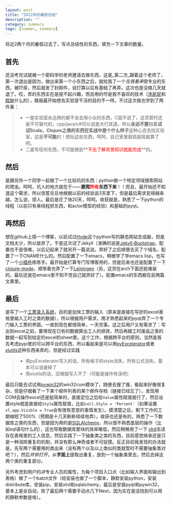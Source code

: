 ```yaml
---
layout: post
title: "2012年的暑假总结"
description: ""
category: summary
tags: [summer, summary]
---
```


将近2两个月的暑假过去了，写点总结性的东西，填充一下文章的数量。

首先
---

还没考完试就被一个密码学的老师邀请去做东西，这是_第二次_跟着这个老师了，第一次退出是因为，做出来第一个小东西之后，就给我了一个*在我看来*很专业的东西，被吓尿，然后就发了封邮件，说打算以后有基础了再弄。这次也是没搞几天就退了。哎，弄的东西实在是提不起兴趣，而且用的尽是我不喜欢的技术（[洗屁屁](http://www.cplusplus.com/ )和[假娃](http://www.java.com/ )什么的），跟我最开始想去实验室干活的目的不一样。不过这次我也学到了两件事：

> + 一是实验室永远用的都不会去用小众的东西，C就不说了，这货暂时还是不可替代的，cpp/java/c#可以说是大行其道，所以**永远不要**抱着**试试Scala，Clojure之类的东西在实战中是个什么样子**这种心态去找实验室，这是**不可能**的！想玩这些东西，呵呵，自己家里鼓捣鼓捣就算了吧。
> + 二是写任何东西，不可能做到**<font color="red">不去了解背景知识就能完成</font>**的。

然后
---

是跟另外一个同学一起做了一个比较坑的东西：python做一个特定领域搜索网站的爬虫。呵呵，坑人的地方就在于——**要爬<font color="red">所有</font>东西下来**！！而且，最开始还不知道这个需求，所以信誓旦旦地根据以前的经验说3天拿下，但是最后需求变得越来越，怎么说，烦人。最后是花了快20天，呵呵。收获就是，熟悉了一下python的线程（以前只有单线程抓东西，和actor模型的经验）和基础的pyqt。

再然后
---

想在github上搭一个博客，以前试过[Hyde](https://github.com/hyde/hyde )这个python写的静态网站生成器，但是文档太少，所以放弃了。于是这次试了Jekyll（准确的说是[Jekyll-Bootstrap](http://jekyllbootstrap.com)。配置也不是很难，以后记起来了就另开一篇说说。弄好了之后顺便去买了个域名，配置了一下CNAME什么的。然后配置了一下emacs，稍微学了学emacs lisp，也写了一个[小插件](https://github.com/mad4alcohol/mfa-elisp-lib )练练手。最开始是打算专门写博客用的，但是后来也还是配置了一下[clojure-mode](clojure-mode )，顺带着也弄了一下[Leiningen](https://github.com/technomancy/leiningen )（另，这货在arch下面还挺难装的，最后还是在emacs里不知不觉自己就弄好了）。配置emacs的东西都在前两篇文章里。

最后
---

是写了一个[工票录入系统](https://github.com/mad4alcohol/LaborHourInputter)，目的是加快工票的输入（原来是直接在写好的excel表格里输入工时之类的数据），所以根据用户需求，用才熟悉起来的pyqt弄了一个专门输入工票的界面。一直到现在都很简单，一天完事。这之后用户又有需求了：写出到excel之前，要用现在已有的数据算出工人的绩效，然后再跟工时废品之类的数据一起写到给定的excel的sheet里。这个工作，根据跨平台的原则，当然是首先考虑pypi里的可以跨平台的东西，所以看起来是可以用[pyExcelerator](http://sourceforge.net/projects/pyexcelerator/ )或者[xlutils](http://pypi.python.org/pypi/xlutils )这种东西来弄的，但是经过实践

> + 用pyExcelerator写入的话，所有格子的style消失，所有公式消失，基本可以说废掉了
> + 用xlutils的话，压根就写入不了（可能是操作有误吧）

最后只能去试试用[pywin32](http://sourceforge.net/projects/pywin32/ )的win32com模块了，随便去搜了搜，看起来好像很复杂，但是仔细看了一下某个邮件列表的某个邮件存档（链接已经忘了），发现用COM去操作excel还是挺简单的，直接定位之后给`Value`属性赋值就行了，然后设置style就是直接给`Style`属性赋值，比如`cell.Style = 'Percent'`（如果设置`xl_app.Visible = True`会有很有意思的事情发生）。摸清楚之后，剩下工作的工期缩短了500%（预期是十几天断断续续地弄）。收获也还是有的，熟悉了一下数据库之类的东西，但是因为用的是[SQLAlchemy](http://www.sqlalchemy.org/ )，所以很不熟悉底层的操作（比如sql语句什么的），这也导致数据库那块的效率略低，然后稍微用了一下 [xlrd](http://pypi.python.org/pypi/xlrd )去读存在表格里的工人信息，然后实践了一下抽象类之类的东西，目前感觉继承还是只是一种消除重复的机制，并没有那么神奇或者不可捉摸。反正目前我发现的办法就是，先写两个需要用的类出来（没有两个以及以上类似的类就暂时不需要抽象类对吧？），然后*并排打开*，从**字面上**提取出重复，放到一个抽象类里去，然后去掉这两个类的重复部分。

另外考虑到用户的*非*专业人员的属性，为每个项目入口点（比如输入界面和输出到表格）做了一个batch文件（给安装也做了一个脚本，静默安装python，安装distribute库，安装pip，安装xlrd和sqlalchemy，最后是安装pyqt和pywin32，基本上是全自动，除了最后两个需要手动点几下Next，因为实在是没找到可以用的静默参数是啥）。



